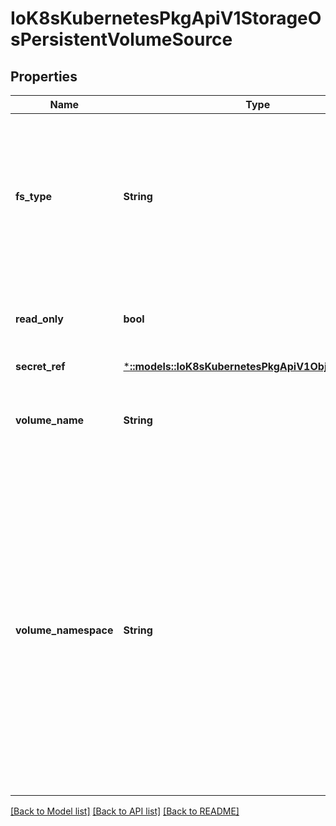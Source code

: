 # IoK8sKubernetesPkgApiV1StorageOsPersistentVolumeSource

## Properties
Name | Type | Description | Notes
------------ | ------------- | ------------- | -------------
**fs_type** | **String** | Filesystem type to mount. Must be a filesystem type supported by the host operating system. Ex. \&quot;ext4\&quot;, \&quot;xfs\&quot;, \&quot;ntfs\&quot;. Implicitly inferred to be \&quot;ext4\&quot; if unspecified. | [optional] 
**read_only** | **bool** | Defaults to false (read/write). ReadOnly here will force the ReadOnly setting in VolumeMounts. | [optional] 
**secret_ref** | [***::models::IoK8sKubernetesPkgApiV1ObjectReference**](io.k8s.kubernetes.pkg.api.v1.ObjectReference.md) |  | [optional] 
**volume_name** | **String** | VolumeName is the human-readable name of the StorageOS volume.  Volume names are only unique within a namespace. | [optional] 
**volume_namespace** | **String** | VolumeNamespace specifies the scope of the volume within StorageOS.  If no namespace is specified then the Pod&#39;s namespace will be used.  This allows the Kubernetes name scoping to be mirrored within StorageOS for tighter integration. Set VolumeName to any name to override the default behaviour. Set to \&quot;default\&quot; if you are not using namespaces within StorageOS. Namespaces that do not pre-exist within StorageOS will be created. | [optional] 

[[Back to Model list]](../README.md#documentation-for-models) [[Back to API list]](../README.md#documentation-for-api-endpoints) [[Back to README]](../README.md)



